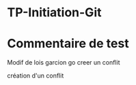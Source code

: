 # TP-Initiation-Git
# Commentaire de test


Modif de lois garcion
go creer un conflit

création d'un conflit
